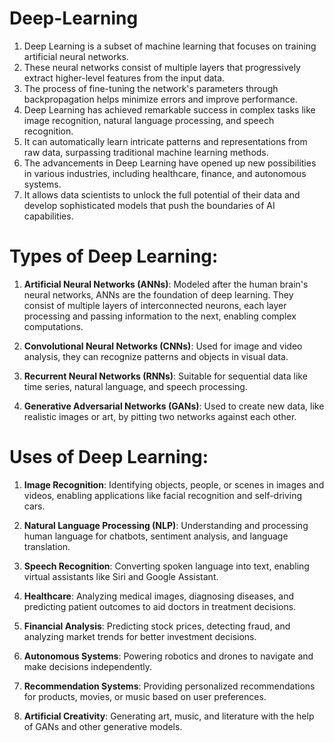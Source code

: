 # Deep-Learning

1. Deep Learning is a subset of machine learning that focuses on training artificial neural networks.
2. These neural networks consist of multiple layers that progressively extract higher-level features from the input data.
3. The process of fine-tuning the network's parameters through backpropagation helps minimize errors and improve performance.
4. Deep Learning has achieved remarkable success in complex tasks like image recognition, natural language processing, and speech recognition.
5. It can automatically learn intricate patterns and representations from raw data, surpassing traditional machine learning methods.
6. The advancements in Deep Learning have opened up new possibilities in various industries, including healthcare, finance, and autonomous systems.
7. It allows data scientists to unlock the full potential of their data and develop sophisticated models that push the boundaries of AI capabilities.


# Types of Deep Learning:
1. **Artificial Neural Networks (ANNs)**: Modeled after the human brain's neural networks, ANNs are the foundation of deep learning. They consist of multiple layers of interconnected neurons, each layer processing and passing information to the next, enabling complex computations.

2. **Convolutional Neural Networks (CNNs)**: Used for image and video analysis, they can recognize patterns and objects in visual data.

3. **Recurrent Neural Networks (RNNs)**: Suitable for sequential data like time series, natural language, and speech processing.

4. **Generative Adversarial Networks (GANs)**: Used to create new data, like realistic images or art, by pitting two networks against each other.

# Uses of Deep Learning:
1. **Image Recognition**: Identifying objects, people, or scenes in images and videos, enabling applications like facial recognition and self-driving cars.

2. **Natural Language Processing (NLP)**: Understanding and processing human language for chatbots, sentiment analysis, and language translation.

3. **Speech Recognition**: Converting spoken language into text, enabling virtual assistants like Siri and Google Assistant.

4. **Healthcare**: Analyzing medical images, diagnosing diseases, and predicting patient outcomes to aid doctors in treatment decisions.

5. **Financial Analysis**: Predicting stock prices, detecting fraud, and analyzing market trends for better investment decisions.

6. **Autonomous Systems**: Powering robotics and drones to navigate and make decisions independently.

7. **Recommendation Systems**: Providing personalized recommendations for products, movies, or music based on user preferences.

8. **Artificial Creativity**: Generating art, music, and literature with the help of GANs and other generative models.
